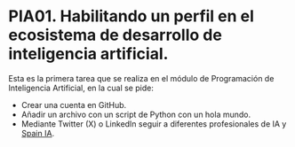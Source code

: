 # PIA01. Habilitando un perfil en el ecosistema de desarrollo de inteligencia artificial.
Esta es la primera tarea que se realiza en el módulo de Programación de Inteligencia Artificial, en la cual se pide:
- Crear una cuenta en GitHub.
- Añadir un archivo con un script de Python con un hola mundo.
- Mediante Twitter (X) o LinkedIn seguir a diferentes profesionales de IA y [Spain IA](https://www.linkedin.com/company/spainai/?originalSubdomain=es).
